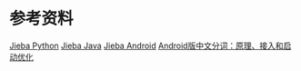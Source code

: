 # 参考资料

[Jieba Python](https://github.com/fxsjy/jieba)
[Jieba Java](https://github.com/huaban/jieba-analysis)
[Jieba Android](https://github.com/452896915/jieba-android)
[Android版中文分词：原理、接入和启动优化](https://www.jianshu.com/p/fda5cf1d3e6a)
